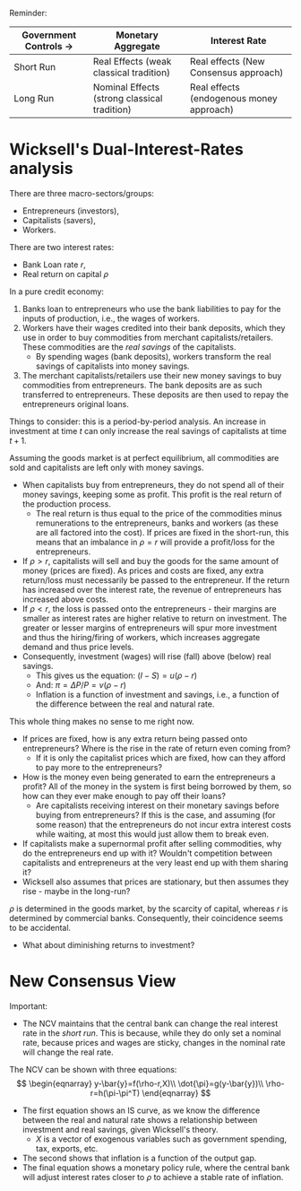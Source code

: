 Reminder:

| Government Controls $\to$ | Monetary Aggregate                           | Interest Rate                            |
| ------------------------- | -------------------------------------------- | ---------------------------------------- |
| Short Run                 | Real Effects (weak classical tradition)      | Real effects (New Consensus approach)    |
| Long Run                  | Nominal Effects (strong classical tradition) | Real effects (endogenous money approach) |
# Wicksell's Dual-Interest-Rates analysis
There are three macro-sectors/groups:
- Entrepreneurs (investors),
- Capitalists (savers),
- Workers.

There are two interest rates:
- Bank Loan rate $r$,
- Real return on capital $\rho$

In a pure credit economy:
1. Banks loan to entrepreneurs who use the bank liabilities to pay for the inputs of production, i.e., the wages of workers.
2. Workers have their wages credited into their bank deposits, which they use in order to buy commodities from merchant capitalists/retailers. These commodities are the *real savings* of the capitalists.
	- By spending wages (bank deposits), workers transform the real savings of capitalists into money savings.
3. The merchant capitalists/retailers use their new money savings to buy commodities from entrepreneurs. The bank deposits are as such transferred to entrepreneurs. These deposits are then used to repay the entrepreneurs original loans.

Things to consider: this is a period-by-period analysis. An increase in investment at time $t$ can only increase the real savings of capitalists at time $t+1$.

Assuming the goods market is at perfect equilibrium, all commodities are sold and capitalists are left only with money savings.
- When capitalists buy from entrepreneurs, they do not spend all of their money savings, keeping some as profit. This profit is the real return of the production process.
	- The real return is thus equal to the price of the commodities minus remunerations to the entrepreneurs, banks and workers (as these are all factored into the cost).
If prices are fixed in the short-run, this means that an imbalance in $\rho=r$ will provide a profit/loss for the entrepreneurs.
- If $\rho>r$, capitalists will sell and buy the goods for the same amount of money (prices are fixed). As prices and costs are fixed, any extra return/loss must necessarily be passed to the entrepreneur. If the return has increased over the interest rate, the revenue of entrepreneurs has increased above costs.
- If $\rho<r$, the loss is passed onto the entrepreneurs - their margins are smaller as interest rates are higher relative to return on investment.
The greater or lesser margins of entrepreneurs will spur more investment and thus the hiring/firing of workers, which increases aggregate demand and thus price levels.
- Consequently, investment (wages) will rise (fall) above (below) real savings.
	- This gives us the equation: $(I-S)=u(\rho-r)$
	- And: $\pi=\Delta P /P=v(\rho-r)$
	- Inflation is a function of investment and savings, i.e., a function of the difference between the real and natural rate.

This whole thing makes no sense to me right now.
- If prices are fixed, how is any extra return being passed onto entrepreneurs? Where is the rise in the rate of return even coming from?
	- If it is only the capitalist prices which are fixed, how can they afford to pay more to the entrepreneurs?
- How is the money even being generated to earn the entrepreneurs a profit? All of the money in the system is first being borrowed by them, so how can they ever make enough to pay off their loans?
	- Are capitalists receiving interest on their monetary savings before buying from entrepreneurs? If this is the case, and assuming (for some reason) that the entrepreneurs do not incur extra interest costs while waiting, at most this would just allow them to break even.
- If capitalists make a supernormal profit after selling commodities, why do the entrepreneurs end up with it? Wouldn't competition between capitalists and entrepreneurs at the very least end up with them sharing it?
- Wicksell also assumes that prices are stationary, but then assumes they rise - maybe in the long-run?

$\rho$ is determined in the goods market, by the scarcity of capital, whereas $r$ is determined by commercial banks. Consequently, their coincidence seems to be accidental.
- What about diminishing returns to investment?


# New Consensus View
Important:
- The NCV maintains that the central bank can change the real interest rate in the *short run*. This is because, while they do only set a nominal rate, because prices and wages are sticky, changes in the nominal rate will change the real rate.

The NCV can be shown with three equations:
$$
\begin{eqnarray}
y-\bar{y}=f(\rho-r,X)\\
\dot{\pi}=g(y-\bar{y})\\
\rho-r=h(\pi-\pi^T)
\end{eqnarray}
$$
- The first equation shows an IS curve, as we know the difference between the real and natural rate shows a relationship between investment and real savings, given Wicksell's theory.
	- $X$ is a vector of exogenous variables such as government spending, tax, exports, etc.
- The second shows that inflation is a function of the output gap.
- The final equation shows a monetary policy rule, where the central bank will adjust interest rates closer to $\rho$ to achieve a stable rate of inflation.
